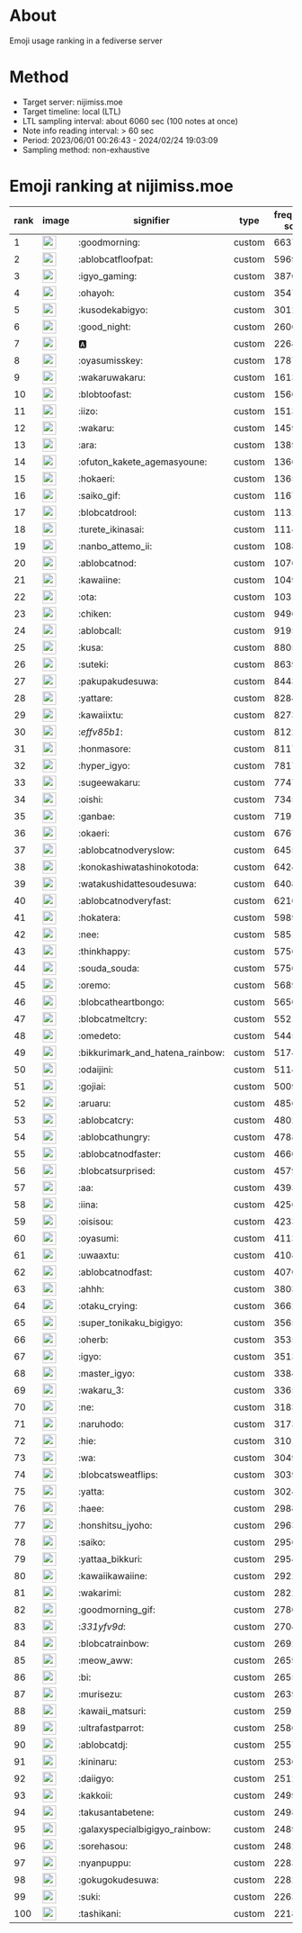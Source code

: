 # About
Emoji usage ranking in a fediverse server

# Method
- Target server: nijimiss.moe
- Target timeline: local (LTL)
- LTL sampling interval: about 6060 sec (100 notes at once)
- Note info reading interval: > 60 sec
- Period: 2023/06/01 00:26:43 - 2024/02/24 19:03:09 
- Sampling method: non-exhaustive

# Emoji ranking at nijimiss.moe

|rank|image|signifier|type|frequency score|
|----|----|----|----|----|
|1|<img height="24" src="https://nijimiss.moe/emoji/goodmorning.webp">|:goodmorning:|custom|66379|
|2|<img height="24" src="https://nijimiss.moe/emoji/ablobcatfloofpat.webp">|:ablobcatfloofpat:|custom|59694|
|3|<img height="24" src="https://nijimiss.moe/emoji/igyo_gaming.webp">|:igyo_gaming:|custom|38707|
|4|<img height="24" src="https://nijimiss.moe/emoji/ohayoh.webp">|:ohayoh:|custom|35471|
|5|<img height="24" src="https://nijimiss.moe/emoji/kusodekabigyo.webp">|:kusodekabigyo:|custom|30126|
|6|<img height="24" src="https://nijimiss.moe/emoji/good_night.webp">|:good_night:|custom|26063|
|7|<img height="24" src="https://nijimiss.moe/emoji/a.webp">|:a:|custom|22685|
|8|<img height="24" src="https://nijimiss.moe/emoji/oyasumisskey.webp">|:oyasumisskey:|custom|17877|
|9|<img height="24" src="https://nijimiss.moe/emoji/wakaruwakaru.webp">|:wakaruwakaru:|custom|16136|
|10|<img height="24" src="https://nijimiss.moe/emoji/blobtoofast.webp">|:blobtoofast:|custom|15661|
|11|<img height="24" src="https://nijimiss.moe/emoji/iizo.webp">|:iizo:|custom|15132|
|12|<img height="24" src="https://nijimiss.moe/emoji/wakaru.webp">|:wakaru:|custom|14597|
|13|<img height="24" src="https://nijimiss.moe/emoji/ara.webp">|:ara:|custom|13897|
|14|<img height="24" src="https://nijimiss.moe/emoji/ofuton_kakete_agemasyoune.webp">|:ofuton_kakete_agemasyoune:|custom|13666|
|15|<img height="24" src="https://nijimiss.moe/emoji/hokaeri.webp">|:hokaeri:|custom|13653|
|16|<img height="24" src="https://nijimiss.moe/emoji/saiko_gif.webp">|:saiko_gif:|custom|11673|
|17|<img height="24" src="https://nijimiss.moe/emoji/blobcatdrool.webp">|:blobcatdrool:|custom|11326|
|18|<img height="24" src="https://nijimiss.moe/emoji/turete_ikinasai.webp">|:turete_ikinasai:|custom|11141|
|19|<img height="24" src="https://nijimiss.moe/emoji/nanbo_attemo_ii.webp">|:nanbo_attemo_ii:|custom|10880|
|20|<img height="24" src="https://nijimiss.moe/emoji/ablobcatnod.webp">|:ablobcatnod:|custom|10760|
|21|<img height="24" src="https://nijimiss.moe/emoji/kawaiine.webp">|:kawaiine:|custom|10498|
|22|<img height="24" src="https://nijimiss.moe/emoji/ota.webp">|:ota:|custom|10313|
|23|<img height="24" src="https://nijimiss.moe/emoji/chiken.webp">|:chiken:|custom|9496|
|24|<img height="24" src="https://nijimiss.moe/emoji/ablobcall.webp">|:ablobcall:|custom|9195|
|25|<img height="24" src="https://nijimiss.moe/emoji/kusa.webp">|:kusa:|custom|8805|
|26|<img height="24" src="https://nijimiss.moe/emoji/suteki.webp">|:suteki:|custom|8639|
|27|<img height="24" src="https://nijimiss.moe/emoji/pakupakudesuwa.webp">|:pakupakudesuwa:|custom|8443|
|28|<img height="24" src="https://nijimiss.moe/emoji/yattare.webp">|:yattare:|custom|8284|
|29|<img height="24" src="https://nijimiss.moe/emoji/kawaiixtu.webp">|:kawaiixtu:|custom|8273|
|30|<img height="24" src="https://nijimiss.moe/emoji/_effv85b1_.webp">|:_effv85b1_:|custom|8122|
|31|<img height="24" src="https://nijimiss.moe/emoji/honmasore.webp">|:honmasore:|custom|8117|
|32|<img height="24" src="https://nijimiss.moe/emoji/hyper_igyo.webp">|:hyper_igyo:|custom|7817|
|33|<img height="24" src="https://nijimiss.moe/emoji/sugeewakaru.webp">|:sugeewakaru:|custom|7747|
|34|<img height="24" src="https://nijimiss.moe/emoji/oishi.webp">|:oishi:|custom|7345|
|35|<img height="24" src="https://nijimiss.moe/emoji/ganbae.webp">|:ganbae:|custom|7191|
|36|<img height="24" src="https://nijimiss.moe/emoji/okaeri.webp">|:okaeri:|custom|6767|
|37|<img height="24" src="https://nijimiss.moe/emoji/ablobcatnodveryslow.webp">|:ablobcatnodveryslow:|custom|6455|
|38|<img height="24" src="https://nijimiss.moe/emoji/konokashiwatashinokotoda.webp">|:konokashiwatashinokotoda:|custom|6424|
|39|<img height="24" src="https://nijimiss.moe/emoji/watakushidattesoudesuwa.webp">|:watakushidattesoudesuwa:|custom|6408|
|40|<img height="24" src="https://nijimiss.moe/emoji/ablobcatnodveryfast.webp">|:ablobcatnodveryfast:|custom|6216|
|41|<img height="24" src="https://nijimiss.moe/emoji/hokatera.webp">|:hokatera:|custom|5989|
|42|<img height="24" src="https://nijimiss.moe/emoji/nee.webp">|:nee:|custom|5851|
|43|<img height="24" src="https://nijimiss.moe/emoji/thinkhappy.webp">|:thinkhappy:|custom|5756|
|44|<img height="24" src="https://nijimiss.moe/emoji/souda_souda.webp">|:souda_souda:|custom|5750|
|45|<img height="24" src="https://nijimiss.moe/emoji/oremo.webp">|:oremo:|custom|5689|
|46|<img height="24" src="https://nijimiss.moe/emoji/blobcatheartbongo.webp">|:blobcatheartbongo:|custom|5650|
|47|<img height="24" src="https://nijimiss.moe/emoji/blobcatmeltcry.webp">|:blobcatmeltcry:|custom|5521|
|48|<img height="24" src="https://nijimiss.moe/emoji/omedeto.webp">|:omedeto:|custom|5445|
|49|<img height="24" src="https://nijimiss.moe/emoji/bikkurimark_and_hatena_rainbow.webp">|:bikkurimark_and_hatena_rainbow:|custom|5174|
|50|<img height="24" src="https://nijimiss.moe/emoji/odaijini.webp">|:odaijini:|custom|5114|
|51|<img height="24" src="https://nijimiss.moe/emoji/gojiai.webp">|:gojiai:|custom|5009|
|52|<img height="24" src="https://nijimiss.moe/emoji/aruaru.webp">|:aruaru:|custom|4856|
|53|<img height="24" src="https://nijimiss.moe/emoji/ablobcatcry.webp">|:ablobcatcry:|custom|4802|
|54|<img height="24" src="https://nijimiss.moe/emoji/ablobcathungry.webp">|:ablobcathungry:|custom|4788|
|55|<img height="24" src="https://nijimiss.moe/emoji/ablobcatnodfaster.webp">|:ablobcatnodfaster:|custom|4660|
|56|<img height="24" src="https://nijimiss.moe/emoji/blobcatsurprised.webp">|:blobcatsurprised:|custom|4579|
|57|<img height="24" src="https://nijimiss.moe/emoji/aa.webp">|:aa:|custom|4393|
|58|<img height="24" src="https://nijimiss.moe/emoji/iina.webp">|:iina:|custom|4256|
|59|<img height="24" src="https://nijimiss.moe/emoji/oisisou.webp">|:oisisou:|custom|4233|
|60|<img height="24" src="https://nijimiss.moe/emoji/oyasumi.webp">|:oyasumi:|custom|4113|
|61|<img height="24" src="https://nijimiss.moe/emoji/uwaaxtu.webp">|:uwaaxtu:|custom|4108|
|62|<img height="24" src="https://nijimiss.moe/emoji/ablobcatnodfast.webp">|:ablobcatnodfast:|custom|4070|
|63|<img height="24" src="https://nijimiss.moe/emoji/ahhh.webp">|:ahhh:|custom|3803|
|64|<img height="24" src="https://nijimiss.moe/emoji/otaku_crying.webp">|:otaku_crying:|custom|3662|
|65|<img height="24" src="https://nijimiss.moe/emoji/super_tonikaku_bigigyo.webp">|:super_tonikaku_bigigyo:|custom|3565|
|66|<img height="24" src="https://nijimiss.moe/emoji/oherb.webp">|:oherb:|custom|3535|
|67|<img height="24" src="https://nijimiss.moe/emoji/igyo.webp">|:igyo:|custom|3513|
|68|<img height="24" src="https://nijimiss.moe/emoji/master_igyo.webp">|:master_igyo:|custom|3384|
|69|<img height="24" src="https://nijimiss.moe/emoji/wakaru_3.webp">|:wakaru_3:|custom|3365|
|70|<img height="24" src="https://nijimiss.moe/emoji/ne.webp">|:ne:|custom|3183|
|71|<img height="24" src="https://nijimiss.moe/emoji/naruhodo.webp">|:naruhodo:|custom|3173|
|72|<img height="24" src="https://nijimiss.moe/emoji/hie.webp">|:hie:|custom|3101|
|73|<img height="24" src="https://nijimiss.moe/emoji/wa.webp">|:wa:|custom|3049|
|74|<img height="24" src="https://nijimiss.moe/emoji/blobcatsweatflips.webp">|:blobcatsweatflips:|custom|3039|
|75|<img height="24" src="https://nijimiss.moe/emoji/yatta.webp">|:yatta:|custom|3024|
|76|<img height="24" src="https://nijimiss.moe/emoji/haee.webp">|:haee:|custom|2988|
|77|<img height="24" src="https://nijimiss.moe/emoji/honshitsu_jyoho.webp">|:honshitsu_jyoho:|custom|2963|
|78|<img height="24" src="https://nijimiss.moe/emoji/saiko.webp">|:saiko:|custom|2956|
|79|<img height="24" src="https://nijimiss.moe/emoji/yattaa_bikkuri.webp">|:yattaa_bikkuri:|custom|2954|
|80|<img height="24" src="https://nijimiss.moe/emoji/kawaiikawaiine.webp">|:kawaiikawaiine:|custom|2922|
|81|<img height="24" src="https://nijimiss.moe/emoji/wakarimi.webp">|:wakarimi:|custom|2822|
|82|<img height="24" src="https://nijimiss.moe/emoji/goodmorning_gif.webp">|:goodmorning_gif:|custom|2780|
|83|<img height="24" src="https://nijimiss.moe/emoji/_331yfv9d_.webp">|:_331yfv9d_:|custom|2704|
|84|<img height="24" src="https://nijimiss.moe/emoji/blobcatrainbow.webp">|:blobcatrainbow:|custom|2692|
|85|<img height="24" src="https://nijimiss.moe/emoji/meow_aww.webp">|:meow_aww:|custom|2659|
|86|<img height="24" src="https://nijimiss.moe/emoji/bi.webp">|:bi:|custom|2655|
|87|<img height="24" src="https://nijimiss.moe/emoji/murisezu.webp">|:murisezu:|custom|2639|
|88|<img height="24" src="https://nijimiss.moe/emoji/kawaii_matsuri.webp">|:kawaii_matsuri:|custom|2591|
|89|<img height="24" src="https://nijimiss.moe/emoji/ultrafastparrot.webp">|:ultrafastparrot:|custom|2586|
|90|<img height="24" src="https://nijimiss.moe/emoji/ablobcatdj.webp">|:ablobcatdj:|custom|2557|
|91|<img height="24" src="https://nijimiss.moe/emoji/kininaru.webp">|:kininaru:|custom|2536|
|92|<img height="24" src="https://nijimiss.moe/emoji/daiigyo.webp">|:daiigyo:|custom|2512|
|93|<img height="24" src="https://nijimiss.moe/emoji/kakkoii.webp">|:kakkoii:|custom|2499|
|94|<img height="24" src="https://nijimiss.moe/emoji/takusantabetene.webp">|:takusantabetene:|custom|2498|
|95|<img height="24" src="https://nijimiss.moe/emoji/galaxyspecialbigigyo_rainbow.webp">|:galaxyspecialbigigyo_rainbow:|custom|2489|
|96|<img height="24" src="https://nijimiss.moe/emoji/sorehasou.webp">|:sorehasou:|custom|2482|
|97|<img height="24" src="https://nijimiss.moe/emoji/nyanpuppu.webp">|:nyanpuppu:|custom|2283|
|98|<img height="24" src="https://nijimiss.moe/emoji/gokugokudesuwa.webp">|:gokugokudesuwa:|custom|2282|
|99|<img height="24" src="https://nijimiss.moe/emoji/suki.webp">|:suki:|custom|2263|
|100|<img height="24" src="https://nijimiss.moe/emoji/tashikani.webp">|:tashikani:|custom|2218|
